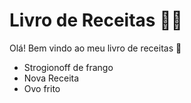 # Livro de Receitas :man_cook:

Olá! Bem vindo ao meu livro de receitas :wave:

* Strogionoff de frango
* Nova Receita
* Ovo frito





